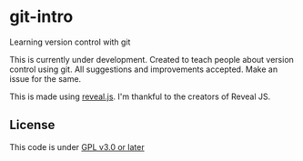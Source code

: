 # git-intro
Learning version control with git

This is currently under development.
Created to teach people about version control using git.</n>
All suggestions and improvements accepted. Make an issue for the same.

This is made using [reveal.js](https://github.com/hakimel/reveal.js). I'm thankful to the creators of Reveal JS.

## License

This code is under [GPL v3.0 or later](https://github.com/CuriousLearner/git-intro/blob/gh-pages/LICENSE)
